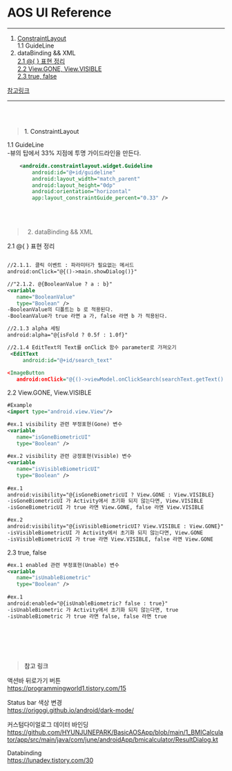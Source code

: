 # AOS UI Reference
---

1. <a href = "#1">ConstraintLayout</a></br>
   1.1 GuideLine
2. dataBinding && XML</br>
   <a href = "#2_1">2.1 @{ } 표현 정리</a></br>
   <a href = "#2_2">2.2 View.GONE, View.VISIBLE</a></br>
   <a href = "#2_3">2.3 true, false</a></br>
   
<a href = "#ref">참고링크</a></br>  

---
<br></br>
><a id = "1">1. ConstraintLayout</a>

1.1 GuideLine</br>
-뷰의 탑에서 33% 지점에 투명 가이드라인을 만든다.
```xml
    <androidx.constraintlayout.widget.Guideline
        android:id="@+id/guideline"
        android:layout_width="match_parent"
        android:layout_height="0dp"
        android:orientation="horizontal"
        app:layout_constraintGuide_percent="0.33" />
```

<br></br>
>2. dataBinding && XML</br>

<a id = "2_1">2.1 @{ } 표현 정리</a>
```xml

//2.1.1. 클릭 이벤트 : 파라미터가 필요없는 메서드
android:onClick="@{()->main.showDialog()}"

//"2.1.2. @{BooleanValue ? a : b}"
<variable
   name="BooleanValue"
   type="Boolean" />
-BooleanValue의 디폴트는 b 로 적용된다.
-BooleanValue가 true 라면 a 가, false 라면 b 가 적용된다.

//2.1.3 alpha 세팅
android:alpha="@{isFold ? 0.5f : 1.0f}"

//2.1.4 EditText의 Text를 onClick 함수 parameter로 가져오기
 <EditText
     android:id="@+id/search_text"
           
<ImageButton
   android:onClick="@{()->viewModel.onClickSearch(searchText.getText().toString())}"
```

<a id = "2_2">2.2 View.GONE, View.VISIBLE</a>
```xml
#Example
<import type="android.view.View"/>

#ex.1 visibility 관련 부정표현(Gone) 변수
<variable
   name="isGoneBiometricUI" 
   type="Boolean" />
   
#ex.2 visibility 관련 긍정표현(Visible) 변수  
<variable 
   name="isVisibleBiometricUI"
   type="Boolean" />   
   
#ex.1   
android:visibility="@{isGoneBiometricUI ? View.GONE : View.VISIBLE}
-isGoneBiometricUI 가 Activity에서 초기화 되지 않는다면, View.VISIBLE
-isGoneBiometricUI 가 true 라면 View.GONE, false 라면 View.VISIBLE

#ex.2
android:visibility="@{isVisibleBiometricUI? View.VISIBLE : View.GONE}"
-isVisibleBiometricUI 가 Activity에서 초기화 되지 않는다면, View.GONE
-isVisibleBiometricUI 가 true 라면 View.VISIBLE, false 라면 View.GONE
```

<a id = "2_3">2.3 true, false</a></br>
```xml
#ex.1 enabled 관련 부정표현(Unable) 변수
<variable
   name="isUnableBiometric"
   type="Boolean" /> 
   
#ex.1
android:enabled="@{isUnableBiometric? false : true}"
-isUnableBiometric 가 Activity에서 초기화 되지 않는다면, true
-isUnableBiometric 가 true 라면 false, false 라면 true
```


<br></br>
---
><a id = "ref">참고 링크</a>

액션바 뒤로가기 버튼</br>
https://programmingworld1.tistory.com/15</br>

Status bar 색상 변경</br>
https://origogi.github.io/android/dark-mode/

커스텀다이얼로그 데이터 바인딩</br>
https://github.com/HYUNJUNEPARK/BasicAOSApp/blob/main/1_BMICalculator/app/src/main/java/com/june/androidApp/bmicalculator/ResultDialog.kt

Databinding</br>
https://lunadev.tistory.com/30

